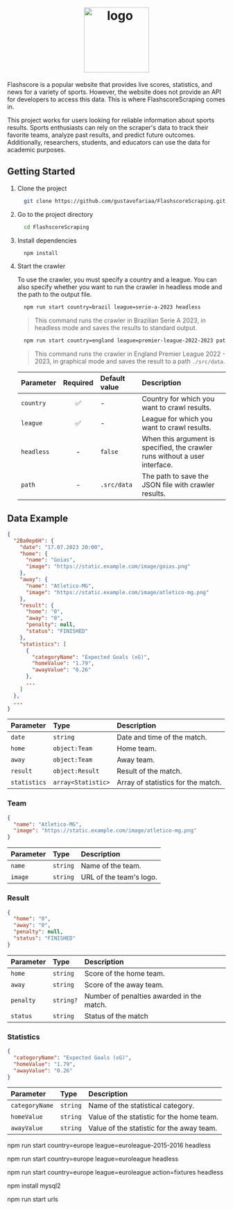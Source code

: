 <h1 align="center">
  <img src=".github/Logo.svg" alt="logo" width=150px>
</h1>

Flashscore is a popular website that provides live scores, statistics, and news for a variety of sports. However, the website does not provide an API for developers to access this data. This is where FlashscoreScraping comes in.

This project works for users looking for reliable information about sports results. Sports enthusiasts can rely on the scraper's data to track their favorite teams, analyze past results, and predict future outcomes. Additionally, researchers, students, and educators can use the data for academic purposes.


## Getting Started

1. Clone the project

    ```bash
      git clone https://github.com/gustavofariaa/FlashscoreScraping.git
    ```

1. Go to the project directory

    ```bash
      cd FlashscoreScraping
    ```

1. Install dependencies

    ```bash
      npm install
    ```

1. Start the crawler

    To use the crawler, you must specify a country and a league. You can also specify whether you want to run the crawler in headless mode and the path to the output file.

    ```bash
      npm run start country=brazil league=serie-a-2023 headless
    ```

    > This command runs the crawler in Brazilian Serie A 2023, in headless mode and saves the results to standard output.

    ```bash
      npm run start country=england league=premier-league-2022-2023 path=./src/data
    ```

    > This command runs the crawler in England Premier League 2022 - 2023, in graphical mode and saves the result to a path `./src/data`.

    | Parameter  |Required | Default value | Description                        |
    | :-         | :-:     | :-            |:-                |
    | `country`  | ✅     | -            | Country for which you want to crawl results. |
    | `league`   | ✅     | -             | League for which you want to crawl results. |
    | `headless` | -      | `false`        | When this argument is specified, the crawler runs without a user interface. |
    | `path`     | -      | `.src/data`    | The path to save the JSON file with crawler results. |


## Data Example

```json
{
  "2Ba0ep6H": {
    "date": "17.07.2023 20:00",
    "home": {
      "name": "Goias",
      "image": "https://static.example.com/image/goias.png"
    },
    "away": {
      "name": "Atletico-MG",
      "image": "https://static.example.com/image/atletico-mg.png"
    },
    "result": {
      "home": "0",
      "away": "0",
      "penalty": null,
      "status": "FINISHED"
    },
    "statistics": [
      {
        "categoryName": "Expected Goals (xG)",
        "homeValue": "1.79",
        "awayValue": "0.26"
      },
      ...
    ]
  },
  ...
}
```

| Parameter    | Type              | Description                        |
| :-           | :-                | :-                                 |
| `date`       | `string`          | Date and time of the match.        |
| `home`       | `object:Team`     | Home team.                         |
| `away`       | `object:Team`     | Away team.                         |
| `result`     | `object:Result`   | Result of the match.               |
| `statistics` | `array<Statistic>`| Array of statistics for the match. |

### Team

```json
{
  "name": "Atletico-MG",
  "image": "https://static.example.com/image/atletico-mg.png"
}
```

| Parameter | Type     | Description              |
| :-        | :-       | :-                       |
| `name`    | `string` | Name of the team.        |
| `image`   | `string` | URL of the team's logo.  |

### Result

```json
{
  "home": "0",
  "away": "0",
  "penalty": null,
  "status": "FINISHED"
}
```

| Parameter | Type      | Description                               |
| :-        | :-        | :-                                        |
| `home`    | `string`  | Score of the home team.                   |
| `away`    | `string`  | Score of the away team.                   |
| `penalty` | `string?` | Number of penalties awarded in the match. |
| `status`  | `string`  | Status of the match                       |

### Statistics

```json
{
  "categoryName": "Expected Goals (xG)",
  "homeValue": "1.79",
  "awayValue": "0.26"
}
```

| Parameter      | Type     | Description                                   |
| :-             | :-       | :-                                            |
| `categoryName` | `string` | Name of the statistical category.             |
| `homeValue`    | `string` | Value of the statistic for the home team.     |
| `awayValue`    | `string` | Value of the statistic for the away team.     |

npm run start country=europe league=euroleague-2015-2016 headless

npm run start country=europe league=euroleague headless

npm run start country=europe league=euroleague action=fixtures headless

npm install mysql2

npm run start urls
